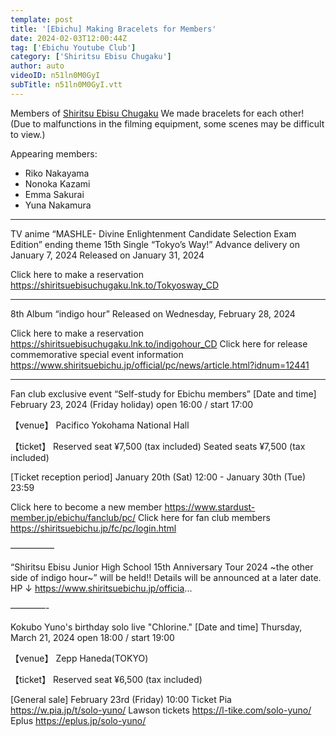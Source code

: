 ```yaml
---
template: post
title: '[Ebichu] Making Bracelets for Members'
date: 2024-02-03T12:00:44Z
tag: ['Ebichu Youtube Club']
category: ['Shiritsu Ebisu Chugaku']
author: auto 
videoID: n51ln0M0GyI
subTitle: n51ln0M0GyI.vtt
---
```

Members of [Shiritsu Ebisu Chugaku](/artist/shiritsu-ebisu-chugaku/)
We made bracelets for each other!
(Due to malfunctions in the filming equipment, some scenes may be difficult to view.)

Appearing members:
- Riko Nakayama
- Nonoka Kazami
- Emma Sakurai
- Yuna Nakamura

----------

TV anime “MASHLE- Divine Enlightenment Candidate Selection Exam Edition” ending theme
15th Single “Tokyo’s Way!”
Advance delivery on January 7, 2024
Released on January 31, 2024

Click here to make a reservation
https://shiritsuebisuchugaku.lnk.to/Tokyosway_CD

----------

8th Album “indigo hour”
Released on Wednesday, February 28, 2024

Click here to make a reservation
https://shiritsuebisuchugaku.lnk.to/indigohour_CD
Click here for release commemorative special event information
https://www.shiritsuebichu.jp/official/pc/news/article.html?idnum=12441

---------

Fan club exclusive event “Self-study for Ebichu members”
[Date and time]
February 23, 2024 (Friday holiday)
open 16:00 / start 17:00

【venue】
Pacifico Yokohama National Hall

【ticket】
Reserved seat ¥7,500 (tax included)
Seated seats ¥7,500 (tax included)

[Ticket reception period]
January 20th (Sat) 12:00 - January 30th (Tue) 23:59

Click here to become a new member
https://www.stardust-member.jp/ebichu/fanclub/pc/
Click here for fan club members
https://shiritsuebichu.jp/fc/pc/login.html

—————

“Shiritsu Ebisu Junior High School 15th Anniversary Tour 2024 ~the other side of indigo hour~” will be held!!
Details will be announced at a later date.
HP ↓
https://www.shiritsuebichu.jp/officia...

————-

Kokubo Yuno's birthday solo live "Chlorine."
[Date and time]
Thursday, March 21, 2024
open 18:00 / start 19:00

【venue】
Zepp Haneda(TOKYO)

【ticket】
Reserved seat ¥6,500 (tax included)

[General sale]
February 23rd (Friday) 10:00
Ticket Pia https://w.pia.jp/t/solo-yuno/
Lawson tickets https://l-tike.com/solo-yuno/
Eplus https://eplus.jp/solo-yuno/